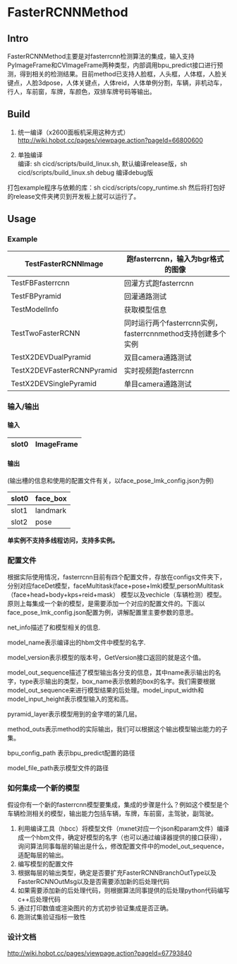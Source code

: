 # FasterRCNNMethod

## Intro
FasterRCNNMethod主要是对fasterrcnn检测算法的集成，输入支持PyImageFrame和CVImageFrame两种类型，内部调用bpu_predict接口进行预测，得到相关的检测结果。目前method已支持人脸框，人头框，人体框，人脸关键点，人脸3dpose，人体关键点，人体reid，人体单例分割，车辆，非机动车，行人，车前窗，车牌，车颜色，双排车牌号码等输出。

## Build

1. 统一编译（x2600面板机采用这种方式）
  http://wiki.hobot.cc/pages/viewpage.action?pageId=66800600
  
2. 单独编译  
  编译: sh cicd/scripts/build_linux.sh, 默认编译release版，sh cicd/scripts/build_linux.sh debug 编译debug版
  
  打包example程序与依赖的库：sh cicd/scripts/copy_runtime.sh 然后将打包好的release文件夹拷贝到开发板上就可以运行了。

## Usage
### Example

|  TestFasterRCNNImage  | 跑fasterrcnn，输入为bgr格式的图像|
|  ---- | ----  |
| TestFBFasterrcnn | 回灌方式跑fasterrcnn|
| TestFBPyramid | 回灌通路测试|
| TestModelInfo | 获取模型信息|
| TestTwoFasterRCNN | 同时运行两个fasterrcnn实例，fasterrcnnmethod支持创建多个实例|
| TestX2DEVDualPyramid | 双目camera通路测试|
| TestX2DEVFasterRCNNPyramid | 实时视频跑fasterrcnn|
| TestX2DEVSinglePyramid | 单目camera通路测试|

### 输入/输出 

#### 输入

|  slot0  | ImageFrame  |
|  ---- | ----  |

#### 输出
(输出槽的信息和使用的配置文件有关，以face_pose_lmk_config.json为例)

|  slot0  | face_box|
|  ---- | ----  |
| slot1 | landmark|
| slot2 | pose|

 **单实例不支持多线程访问，支持多实例。**

### 配置文件

根据实际使用情况，fasterrcnn目前有四个配置文件，存放在configs文件夹下，分别对应faceDet模型，faceMultitask(face+pose+lmk)模型,personMultitask（face+head+body+kps+reid+mask） 模型以及vechicle（车辆检测）模型。原则上每集成一个新的模型，是需要添加一个对应的配置文件的。下面以face_pose_lmk_config.json配置为例，讲解配置里主要参数的意思。


net_info描述了和模型相关的信息.

model_name表示编译出的hbm文件中模型的名字.

model_version表示模型的版本号，GetVersion接口返回的就是这个值。

model_out_sequence描述了模型输出各分支的信息，其中name表示输出的名字，type表示输出的类型，box_name表示依赖的box的名字。我们需要根据model_out_sequence来进行模型结果的后处理。model_input_width和model_input_height表示模型输入的宽和高。

pyramid_layer表示模型用到的金字塔的第几层。

method_outs表示method的实际输出，我们可以根据这个输出模型输出能力的子集。

bpu_config_path 表示bpu_predict配置的路径

model_file_path表示模型文件的路径

### 如何集成一个新的模型

假设你有一个新的fasterrcnn模型要集成，集成的步骤是什么？例如这个模型是个车辆检测相关的模型，输出能力包括车辆，车牌，车前窗，主驾驶，副驾驶。

1. 利用编译工具（hbcc）将模型文件（mxnet对应一个json和param文件）编译成一个hbm文件，确定好模型的名字（也可以通过编译器提供的接口获得），询问算法同事每层的输出是什么，修改配置文件中的model_out_sequence，适配每层的输出。
2. 编写模型的配置文件
3. 根据每层的输出类型，确定是否要扩充FasterRCNNBranchOutType以及FasterRCNNOutMsg以及是否需要添加新的后处理代码
4. 如果需要添加新的后处理代码，则根据算法同事提供的后处理python代码编写c++后处理代码
5. 通过打印数值或渲染图片的方式初步验证集成是否正确。
6. 跑测试集验证指标一致性

### 设计文档
http://wiki.hobot.cc/pages/viewpage.action?pageId=67793840








